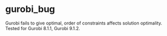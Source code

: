 # gurobi_bug
Gurobi fails to give optimal, order of constraints affects solution optimality.  Tested for Gurobi 8.1.1, Gurobi 9.1.2.
